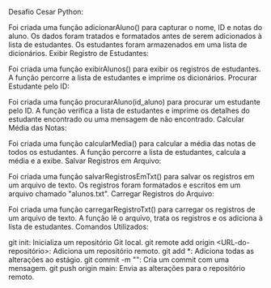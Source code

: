 Desafio Cesar Python:

Foi criada uma função adicionarAluno() para capturar o nome, ID e notas do aluno.
Os dados foram tratados e formatados antes de serem adicionados à lista de estudantes.
Os estudantes foram armazenados em uma lista de dicionários.
Exibir Registro de Estudantes:

Foi criada uma função exibirAlunos() para exibir os registros de estudantes.
A função percorre a lista de estudantes e imprime os dicionários.
Procurar Estudante pelo ID:

Foi criada uma função procurarAluno(id_aluno) para procurar um estudante pelo ID.
A função verifica a lista de estudantes e imprime os detalhes do estudante encontrado ou uma mensagem de não encontrado.
Calcular Média das Notas:

Foi criada uma função calcularMedia() para calcular a média das notas de todos os estudantes.
A função percorre a lista de estudantes, calcula a média e a exibe.
Salvar Registros em Arquivo:

Foi criada uma função salvarRegistrosEmTxt() para salvar os registros em um arquivo de texto.
Os registros foram formatados e escritos em um arquivo chamado "alunos.txt".
Carregar Registros do Arquivo:

Foi criada uma função carregarRegistroTxt() para carregar os registros de um arquivo de texto.
A função lê o arquivo, trata os registros e os adiciona à lista de estudantes.
Comandos Utilizados:

git init: Inicializa um repositório Git local.
git remote add origin <URL-do-repositório>: Adiciona um repositório remoto.
git add *: Adiciona todas as alterações ao estágio.
git commit -m "<mensagem>": Cria um commit com uma mensagem.
git push origin main: Envia as alterações para o repositório remoto.
